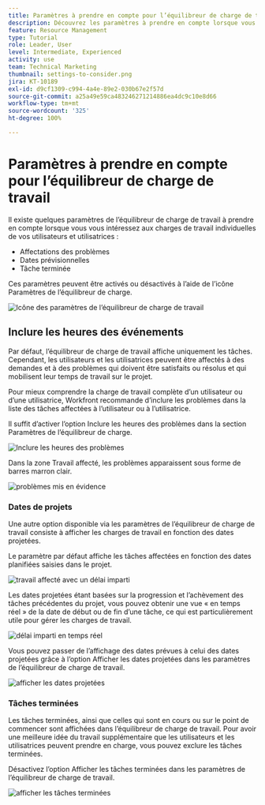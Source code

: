 ```yaml
---
title: Paramètres à prendre en compte pour l’équilibreur de charge de travail
description: Découvrez les paramètres à prendre en compte lorsque vous vous penchez sur les charges de travail individuelles de vos utilisateurs et utilisatrices.
feature: Resource Management
type: Tutorial
role: Leader, User
level: Intermediate, Experienced
activity: use
team: Technical Marketing
thumbnail: settings-to-consider.png
jira: KT-10189
exl-id: d9cf1309-c994-4a4e-89e2-030b67e2f57d
source-git-commit: a25a49e59ca483246271214886ea4dc9c10e8d66
workflow-type: tm+mt
source-wordcount: '325'
ht-degree: 100%

---
```


# Paramètres à prendre en compte pour l’équilibreur de charge de travail

Il existe quelques paramètres de l’équilibreur de charge de travail à prendre en compte lorsque vous vous intéressez aux charges de travail individuelles de vos utilisateurs et utilisatrices :

* Affectations des problèmes
* Dates prévisionnelles
* Tâche terminée


Ces paramètres peuvent être activés ou désactivés à l’aide de l’icône Paramètres de l’équilibreur de charge.

![Icône des paramètres de l’équilibreur de charge de travail](assets/STC_01.png)

## Inclure les heures des événements

Par défaut, l’équilibreur de charge de travail affiche uniquement les tâches. Cependant, les utilisateurs et les utilisatrices peuvent être affectés à des demandes et à des problèmes qui doivent être satisfaits ou résolus et qui mobilisent leur temps de travail sur le projet.

Pour mieux comprendre la charge de travail complète d’un utilisateur ou d’une utilisatrice, Workfront recommande d’inclure les problèmes dans la liste des tâches affectées à l’utilisateur ou à l’utilisatrice.

Il suffit d’activer l’option Inclure les heures des problèmes dans la section Paramètres de l’équilibreur de charge.

![Inclure les heures des problèmes](assets/STC_02.png)

Dans la zone Travail affecté, les problèmes apparaissent sous forme de barres marron clair.

![problèmes mis en évidence](assets/STC_03.png)

### Dates de projets

Une autre option disponible via les paramètres de l’équilibreur de charge de travail consiste à afficher les charges de travail en fonction des dates projetées.

Le paramètre par défaut affiche les tâches affectées en fonction des dates planifiées saisies dans le projet.

![travail affecté avec un délai imparti](assets/STC_04.png)

Les dates projetées étant basées sur la progression et l’achèvement des tâches précédentes du projet, vous pouvez obtenir une vue « en temps réel » de la date de début ou de fin d’une tâche, ce qui est particulièrement utile pour gérer les charges de travail.

![délai imparti en temps réel](assets/STC_05.png)

Vous pouvez passer de l’affichage des dates prévues à celui des dates projetées grâce à l’option Afficher les dates projetées dans les paramètres de l’équilibreur de charge de travail.

![afficher les dates projetées](assets/STC_06.png)

### Tâches terminées

Les tâches terminées, ainsi que celles qui sont en cours ou sur le point de commencer sont affichées dans l’équilibreur de charge de travail. Pour avoir une meilleure idée du travail supplémentaire que les utilisateurs et les utilisatrices peuvent prendre en charge, vous pouvez exclure les tâches terminées.

Désactivez l’option Afficher les tâches terminées dans les paramètres de l’équilibreur de charge de travail.

![afficher les tâches terminées](assets/STC_07.png)
